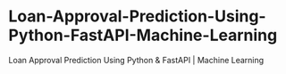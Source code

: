 # Loan-Approval-Prediction-Using-Python-FastAPI-Machine-Learning
Loan Approval Prediction Using Python &amp; FastAPI | Machine Learning
